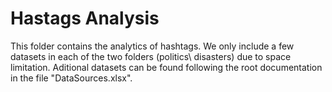 # Hastags Analysis
This folder contains the analytics of hashtags. 
We only include a few datasets in each of the two folders (politics\ disasters) due to space limitation. 
Aditional datasets can be found following the root documentation in the file "DataSources.xlsx". 

   
